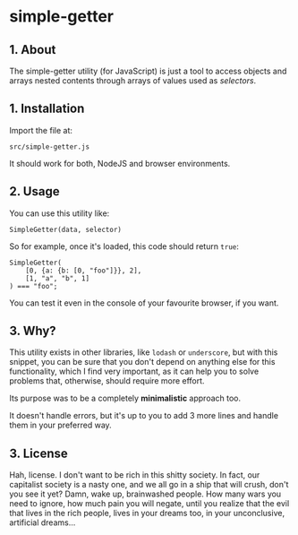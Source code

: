 # simple-getter

## 1. About

The simple-getter utility (for JavaScript) is just a tool to access objects and arrays nested contents through arrays of values used as *selectors*.

## 1. Installation

Import the file at:

    src/simple-getter.js

It should work for both, NodeJS and browser environments.

## 2. Usage

You can use this utility like: 

    SimpleGetter(data, selector)

So for example, once it's loaded, this code should return ```true```:

    SimpleGetter(
        [0, {a: {b: [0, "foo"]}}, 2],
        [1, "a", "b", 1]
    ) === "foo";

You can test it even in the console of your favourite browser, if you want.


## 3. Why?

This utility exists in other libraries, like ```lodash``` or ```underscore```, but with this snippet, you can be sure that you don't depend on anything else for this functionality, which I find very important, as it can help you to solve problems that, otherwise, should require more effort.

Its purpose was to be a completely **minimalistic** approach too. 

It doesn't handle errors, but it's up to you to add 3 more lines and handle them in your preferred way.


## 3. License

Hah, license. I don't want to be rich in this shitty society. In fact, our capitalist society is a nasty one, and we all go in a ship that will crush, don't you see it yet? Damn, wake up, brainwashed people. How many wars you need to ignore, how much pain you will negate, until you realize that the evil that lives in the rich people, lives in your dreams too, in your unconclusive, artificial dreams...